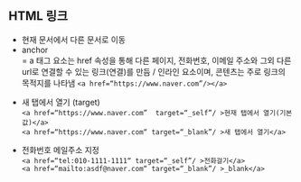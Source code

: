 ## HTML 링크
* 현재 문서에서 다른 문서로 이동
* anchor  
= a 태그 요소는 href 속성을 통해 다른 페이지, 전화번호, 이메일 주소와 그외 다른 url로 연결할 수 있는 링크(연결)를 만듬 / 인라인 요소이며, 콘텐츠는 주로 링크의 목적지를 나타냄 
`<a href=“https://www.naver.com”/></a>`  

- 새 탭에서 열기 (target)  
`<a href=“https://www.naver.com”  target=“_self”/ >현재 탭에서 열기(기본값)</a>`  
`<a href=“https://www.naver.com“ target=“_blank”/ >새 탭에서 열기</a>`  

- 전화번호 메일주소 지정  
`<a href=“tel:010-1111-1111“ target=“_self”/ >전화걸기</a>`  
`<a href=“mailto:asdf@naver.com“ target=“_blank”/ >_blank</a>`


